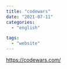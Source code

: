 ```yaml
---
title: "codewars"
date: "2021-07-11"
categories:
  - "english"

tags:
  - "website"
---
```


https://codewars.com/
